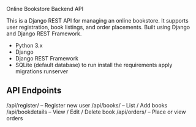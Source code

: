  Online Bookstore Backend API

This is a Django REST API for managing an online bookstore. It supports user registration, book listings, and order placements. Built using Django and Django REST Framework.

- Python 3.x
- Django
- Django REST Framework
- SQLite (default database)
to run
install the requirements
apply migrations
runserver



## API Endpoints

/api/register/ – Register new user
/api/books/ – List / Add books
/api/bookdetails – View / Edit / Delete book
/api/orders/ – Place or view orders
